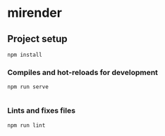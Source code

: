 # mirender

## Project setup
```
npm install
```

### Compiles and hot-reloads for development
```
npm run serve
```
```
```

### Lints and fixes files
```
npm run lint

